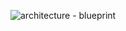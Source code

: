 
![architecture - blueprint](https://github.com/IBM-EPBL/IBM-Project-7448-1658857113/blob/main/Ideation-Phase/Janeswaran/BRAINSTORM-img.jpg)
